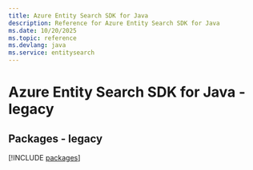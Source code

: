 ```yaml
---
title: Azure Entity Search SDK for Java
description: Reference for Azure Entity Search SDK for Java
ms.date: 10/20/2025
ms.topic: reference
ms.devlang: java
ms.service: entitysearch
---
```

# Azure Entity Search SDK for Java - legacy
## Packages - legacy
[!INCLUDE [packages](entity-search-index.md)]